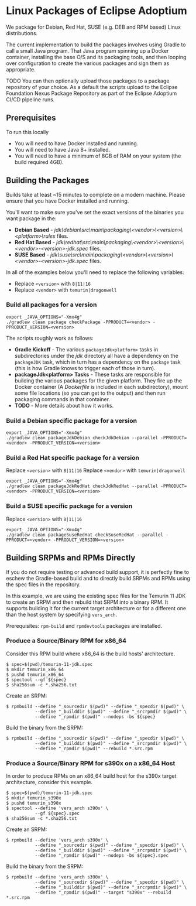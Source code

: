 # Linux Packages of Eclipse Adoptium

We package for Debian, Red Hat, SUSE (e.g. DEB and RPM based) Linux distributions.

The current implementation to build the packages involves using Gradle to call a small Java program.
That Java program spinning up a Docker container, installing the base O/S and its packaging tools,
and then looping over configuration to create the various packages and sign them as appropriate.

TODO You can then optionally upload those packages to a package repository of your choice.  As a default
the scripts upload to the Eclipse Foundation Nexus Package Repository as part of the Eclipse Adoptium
CI/CD pipeline runs.

## Prerequisites

To run this locally

* You will need to have Docker installed and running.
* You will need to have Java 8+ installed.
* You will need to have a minimum of 8GB of RAM on your system (the build required 4GB).

## Building the Packages

Builds take at least ~15 minutes to complete on a modern machine.  Please ensure that you have Docker installed and running.

You'll want to make sure you've set the exact versions of the binaries you want package in the:

* **Debian Based** - _jdk\debian\src\main\packaging\\&lt;vendor&gt;\\&lt;version&gt;\\&lt;platform&gt;\\rules_ files.
* **Red Hat Based** - _jdk\redhat\src\main\packaging\\&lt;vendor&gt;\\&lt;version&gt;\\&lt;vendor&gt;-&lt;version&gt;-jdk.spec_ files.
* **SUSE Based** - _jdk\suse\src\main\packaging\\&lt;vendor&gt;\\&lt;version&gt;\\&lt;vendor&gt;-&lt;version&gt;-jdk.spec_ files.

In all of the examples below you'll need to replace the following variables:

* Replace `<version>` with `8|11|16`
* Replace `<vendor>` with `temurin|dragonwell`

### Build all packages for a version

```shell
export _JAVA_OPTIONS="-Xmx4g"
./gradlew clean package checkPackage -PPRODUCT=<vendor> -PPRODUCT_VERSION=<version>
```

The scripts roughly work as follows:

* **Gradle Kickoff** - The various `packageJdk<platform>` tasks in subdirectories under the _jdk_ directory all have a dependency on the `packageJDK` task,
which in turn has a dependency on the `package` task (this is how Gradle knows to trigger each of those in turn).
* **packageJdk&lt;platform&gt; Tasks** - These tasks are responsible for building the various packages for the given platform.  They fire up the Docker container
(A _Dockerfile_ is included in each subdirectory), mount some file locations (so you can get to the output) and then run packaging commands in that container.
* **TODO** - More details about how it works.

### Build a Debian specific package for a version

```shell
export _JAVA_OPTIONS="-Xmx4g"
./gradlew clean packageJdkDebian checkJdkDebian --parallel -PPRODUCT=<vendor> -PPRODUCT_VERSION=<version>
```

### Build a Red Hat specific package for a version

Replace `<version>` with `8|11|16`
Replace `<vendor>` with `temurin|dragonwell`

```shell
export _JAVA_OPTIONS="-Xmx4g"
./gradlew clean packageJdkRedHat checkJdkRedHat --parallel -PPRODUCT=<vendor> -PPRODUCT_VERSION=<version>
```

### Build a SUSE specific package for a version

Replace `<version>` with `8|11|16`

```shell
export _JAVA_OPTIONS="-Xmx4g"
./gradlew clean packageSuseRedHat checkSuseRedHat --parallel -PPRODUCT=<vendor> -PPRODUCT_VERSION=<version>
```

## Building SRPMs and RPMs Directly

If you do not require testing or advanced build support, it is perfectly fine to eschew the Gradle-based build and to
directly build SRPMs and RPMs using the spec files in the  repository.

In this example, we are using the existing spec files for the Temurin 11 JDK to create an SRPM and then rebuild that
SRPM into a binary RPM. It supports building it for the current target architecture or for a different one than the host
system by specifying `vers_arch`.

Prerequisites: `rpm-build` and `rpmdevtools` packages are installed.

### Produce a Source/Binary RPM for x86_64

Consider this RPM build where x86_64 is the build hosts' architecture.

```shell
$ spec=$(pwd)/temurin-11-jdk.spec
$ mkdir temurin_x86_64
$ pushd temurin_x86_64
$ spectool --gf ${spec}
$ sha256sum -c *.sha256.txt
```

Create an SRPM:

```shell
$ rpmbuild --define "_sourcedir $(pwd)" --define "_specdir $(pwd)" \
           --define "_builddir $(pwd)" --define "_srcrpmdir $(pwd)" \
           --define "_rpmdir $(pwd)" --nodeps -bs ${spec}
```

Build the binary from the SRPM:

```shell
$ rpmbuild --define "_sourcedir $(pwd)" --define "_specdir $(pwd)" \
           --define "_builddir $(pwd)" --define "_srcrpmdir $(pwd)" \
           --define "_rpmdir $(pwd)" --rebuild *.src.rpm
```

### Produce a Source/Binary RPM for s390x on a x86_64 Host

In order to produce RPMs on an x86_64 build host for the s390x target architecture, consider this example.

```shell
$ spec=$(pwd)/temurin-11-jdk.spec
$ mkdir temurin_s390x
$ pushd temurin_s390x
$ spectool --define 'vers_arch s390x' \
           --gf ${spec}.spec
$ sha256sum -c *.sha256.txt
```

Create an SRPM:

```shell
$ rpmbuild --define 'vers_arch s390x' \
           --define "_sourcedir $(pwd)" --define "_specdir $(pwd)" \
           --define "_builddir $(pwd)" --define "_srcrpmdir $(pwd)" \
           --define "_rpmdir $(pwd)" --nodeps -bs ${spec}.spec
```

Build the binary from the SRPM:

```shell
$ rpmbuild --define 'vers_arch s390x' \
           --define "_sourcedir $(pwd)" --define "_specdir $(pwd)" \
           --define "_builddir $(pwd)" --define "_srcrpmdir $(pwd)" \
           --define "_rpmdir $(pwd)" --target "s390x" --rebuild *.src.rpm
```
